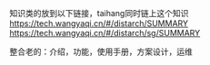 知识类的放到以下链接，taihang同时链上这个知识
https://tech.wangyaqi.cn/#/distarch/SUMMARY
https://tech.wangyaqi.cn/#/distarch/sg/SUMMARY


整合老的：介绍，功能，使用手册，方案设计，运维
